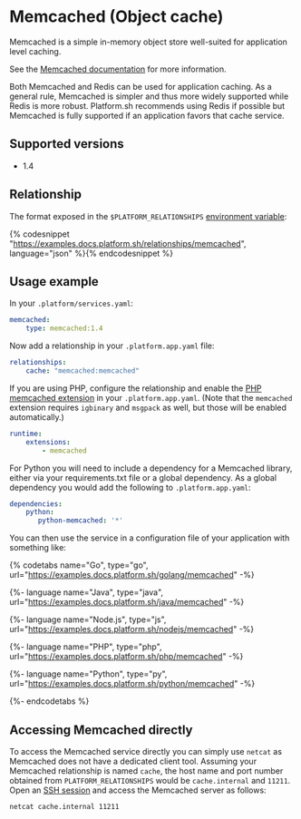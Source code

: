 # Memcached (Object cache)

Memcached is a simple in-memory object store well-suited for application level caching.

See the [Memcached documentation](https://memcached.org/) for more information.

Both Memcached and Redis can be used for application caching.  As a general rule, Memcached is simpler and thus more widely supported while Redis is more robust.  Platform.sh recommends using Redis if possible but Memcached is fully supported if an application favors that cache service.

## Supported versions

* 1.4

## Relationship

The format exposed in the ``$PLATFORM_RELATIONSHIPS`` [environment variable](/development/variables.md#platformsh-provided-variables):

{% codesnippet "https://examples.docs.platform.sh/relationships/memcached", language="json" %}{% endcodesnippet %}

## Usage example

In your ``.platform/services.yaml``:

```yaml
memcached:
    type: memcached:1.4
```

Now add a relationship in your `.platform.app.yaml` file:

```yaml
relationships:
    cache: "memcached:memcached"
```

If you are using PHP, configure the relationship and enable the [PHP memcached extension](/languages/php.md#php-extensions.md) in your `.platform.app.yaml`.  (Note that the `memcached` extension requires `igbinary` and `msgpack` as well, but those will be enabled automatically.)

```yaml
runtime:
    extensions:
        - memcached
```

For Python you will need to include a dependency for a Memcached library, either via your requirements.txt file or a global dependency.  As a global dependency you would add the following to `.platform.app.yaml`:

```yaml
dependencies:
    python:
       python-memcached: '*'
```

You can then use the service in a configuration file of your application with something like:

{% codetabs name="Go", type="go", url="https://examples.docs.platform.sh/golang/memcached" -%}

{%- language name="Java", type="java", url="https://examples.docs.platform.sh/java/memcached" -%}

{%- language name="Node.js", type="js", url="https://examples.docs.platform.sh/nodejs/memcached" -%}

{%- language name="PHP", type="php", url="https://examples.docs.platform.sh/php/memcached" -%}

{%- language name="Python", type="py", url="https://examples.docs.platform.sh/python/memcached" -%}

{%- endcodetabs %}

## Accessing Memcached directly

To access the Memcached service directly you can simply use `netcat` as Memcached does not have a dedicated client tool.  Assuming your Memcached relationship is named `cache`, the host name and port number obtained from `PLATFORM_RELATIONSHIPS` would be `cache.internal` and `11211`. Open an [SSH session](/development/ssh.md) and access the Memcached server as follows:

```bash
netcat cache.internal 11211
```
